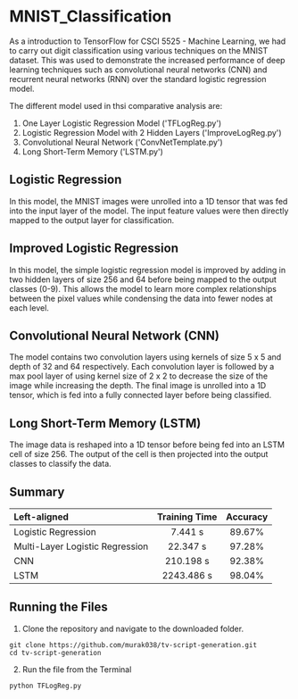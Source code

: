 # MNIST_Classification
As a introduction to TensorFlow for CSCI 5525 - Machine Learning, we had to carry out digit classification using various techniques on the MNIST dataset. This was used to demonstrate the increased performance of deep learning techniques such as convolutional neural networks (CNN) and recurrent neural networks (RNN) over the standard logistic regression model.

The different model used in thsi comparative analysis are:
1. One Layer Logistic Regression Model ('TFLogReg.py')
2. Logistic Regression Model with 2 Hidden Layers ('ImproveLogReg.py')
3. Convolutional Neural Network ('ConvNetTemplate.py')
4. Long Short-Term Memory ('LSTM.py')

## Logistic Regression
In this model, the MNIST images were unrolled into a 1D tensor that was fed into the input layer of the model. The input feature values were then directly mapped to the output layer for classification. 

## Improved Logistic Regression
In this model, the simple logistic regression model is improved by adding in two hidden layers of size 256 and 64 before being mapped to the output classes (0-9). This allows the model to learn more complex relationships between the pixel values while condensing the data into fewer nodes at each level. 

## Convolutional Neural Network (CNN)
The model contains two convolution layers using kernels of size 5 x 5 and depth of 32 and 64 respectively. Each convolution layer is followed by a max pool layer of using kernel size of 2 x 2 to decrease the size of the image while increasing the depth. The final image is unrolled into a 1D tensor, which is fed into a fully connected layer before being classified.

## Long Short-Term Memory (LSTM)
The image data is reshaped into a 1D tensor before being fed into an LSTM cell of size 256. The output of the cell is then projected into the output classes to classify the data. 

## Summary

| Left-aligned | Training Time  |    Accuracy    |
| :---         |     :---:      |     :---:      |
| Logistic Regression  |   7.441 s   |   89.67%  |
| Multi-Layer Logistic Regression     |    22.347 s    |    97.28%   |
| CNN     |    210.198 s    |    92.38%   |
| LSTM     |    2243.486 s    |    98.04%   |

## Running the Files
1. Clone the repository and navigate to the downloaded folder.
```	
git clone https://github.com/murak038/tv-script-generation.git
cd tv-script-generation
```
2. Run the file from the Terminal
```	
python TFLogReg.py
```
